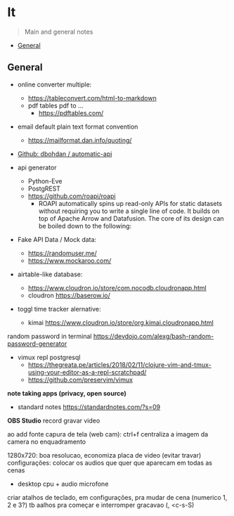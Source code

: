 # It
> Main and general notes

<!-- toc -->

- [General](#general)

<!-- tocstop -->

## General

- online converter multiple:
  - https://tableconvert.com/html-to-markdown
  - pdf tables pdf to ...
    - https://pdftables.com/

- email default plain text format convention
  - https://mailformat.dan.info/quoting/

- [Github: dbohdan / automatic-api](https://github.com/dbohdan/automatic-api)
- api generator
    - Python-Eve
    - PostgREST
    - https://github.com/roapi/roapi
      - ROAPI automatically spins up read-only APIs for static datasets without requiring you to write a single line of code. It builds on top of Apache Arrow and Datafusion. The core of its design can be boiled down to the following:

- Fake API Data / Mock data:
    - https://randomuser.me/
    - https://www.mockaroo.com/

- airtable-like database:
    - https://www.cloudron.io/store/com.nocodb.cloudronapp.html
    - cloudron https://baserow.io/

- toggl time tracker alernative:
    - kimai https://www.cloudron.io/store/org.kimai.cloudronapp.html

random password in terminal
https://devdojo.com/alexg/bash-random-password-generator

- vimux repl postgresql
    - https://thegreata.pe/articles/2018/02/11/clojure-vim-and-tmux-using-your-editor-as-a-repl-scratchpad/
    - https://github.com/preservim/vimux

**note taking apps (privacy, open source)**
- standard notes https://standardnotes.com/?s=09

**OBS Studio** record gravar video

ao add fonte capura de tela (web cam): ctrl+f centraliza a imagem da camera no enquadramento

1280x720: boa resolucao, economiza placa de video (evitar travar)
configurações: colocar os audios que quer que aparecam em todas as cenas
- desktop cpu + audio microfone

criar atalhos de teclado, em configurações, pra mudar de cena (numerico 1, 2 e 3?)
tb aalhos pra começar e interromper gracavao (<c-s-R>, <c-s-S)

